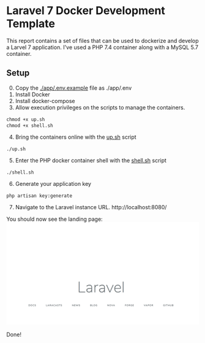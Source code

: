 # Laravel 7 Docker Development Template
This report contains a set of files that can be used to dockerize and develop a Larvel 7 application.
I've used a PHP 7.4 container along with a MySQL 5.7 container.

## Setup
0. Copy the [./app/.env.example](./app/.env.example) file as ./app/.env
1. Install Docker
2. Install docker-compose
3. Allow execution privileges on the scripts to manage the containers.
```shell script
chmod +x up.sh
chmod +x shell.sh
```
4. Bring the containers online with the [up.sh](./up.sh) script
```shell script
./up.sh
```
5. Enter the PHP docker container shell with the [shell.sh](./shell.sh) script
```shell script
./shell.sh
```
6. Generate your application key
```shell script
php artisan key:generate
```
7. Navigate to the Laravel instance URL.
http://localhost:8080/

You should now see the landing page:
![Landing Page](./docs/landing_page.png)

Done!